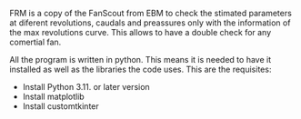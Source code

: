 FRM is a copy of the FanScout from EBM to check the stimated parameters at diferent revolutions, caudals and preassures only with the information of the max revolutions curve. This allows to have a double check for any comertial fan.

All the program is written in python. This means it is needed to have it installed as well as the libraries the code uses. This are the requisites:
  - Install Python 3.11. or later version
  - Install matplotlib
  - Install customtkinter
